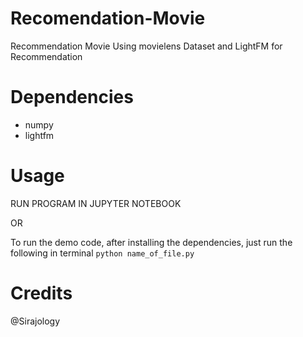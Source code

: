 # Recomendation-Movie
Recommendation Movie Using movielens Dataset and LightFM for Recommendation

Dependencies
============
* numpy
* lightfm

Usage
============
RUN PROGRAM IN JUPYTER NOTEBOOK

OR

To run the demo code, after installing the dependencies, just run the following in terminal
``python name_of_file.py``

Credits
============
@Sirajology
